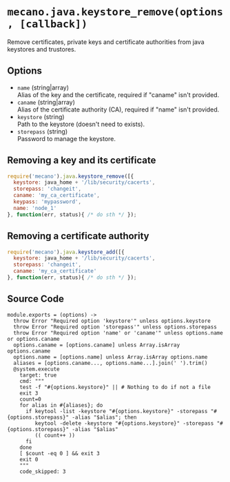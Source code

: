 
# `mecano.java.keystore_remove(options, [callback])`

Remove certificates, private keys and certificate authorities from java
keystores and trustores.

## Options

*   `name` (string|array)   
    Alias of the key and the certificate, required if "caname" isn't provided.   
*   `caname` (string|array)   
    Alias of the certificate authority (CA), required if "name" isn't provided.   
*   `keystore` (string)   
    Path to the keystore (doesn't need to exists).   
*   `storepass` (string)   
    Password to manage the keystore.   

## Removing a key and its certificate

```js
require('mecano').java.keystore_remove([{
  keystore: java_home + '/lib/security/cacerts',
  storepass: 'changeit',
  caname: 'my_ca_certificate',
  keypass: 'mypassword',
  name: 'node_1'
}, function(err, status){ /* do sth */ });
```

## Removing a certificate authority

```js
require('mecano').java.keystore_add([{
  keystore: java_home + '/lib/security/cacerts',
  storepass: 'changeit',
  caname: 'my_ca_certificate'
}, function(err, status){ /* do sth */ });
```
## Source Code

    module.exports = (options) ->
      throw Error "Required option 'keystore'" unless options.keystore
      throw Error "Required option 'storepass'" unless options.storepass
      throw Error "Required option 'name' or 'caname'" unless options.name or options.caname
      options.caname = [options.caname] unless Array.isArray options.caname
      options.name = [options.name] unless Array.isArray options.name
      aliases = [options.caname..., options.name...].join(' ').trim()
      @system.execute
        target: true
        cmd: """
        test -f "#{options.keystore}" || # Nothing to do if not a file
        exit 3
        count=0
        for alias in #{aliases}; do
          if keytool -list -keystore "#{options.keystore}" -storepass "#{options.storepass}" -alias "$alias"; then
             keytool -delete -keystore "#{options.keystore}" -storepass "#{options.storepass}" -alias "$alias"
             (( count++ ))
          fi
        done
        [ $count -eq 0 ] && exit 3
        exit 0
        """
        code_skipped: 3
